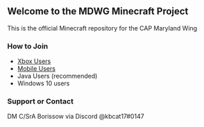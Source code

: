 ## Welcome to the MDWG Minecraft Project
This is the official Minecraft repository for the CAP Maryland Wing


### How to Join
- [Xbox Users](xbox.md) 
- [Mobile Users](mobile.md)
- Java Users (recommended)
- Windows 10 users

### Support or Contact
DM C/SrA Borissow via Discord @kbcat17#0147
